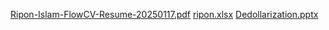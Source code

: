 [Ripon-Islam-FlowCV-Resume-20250117.pdf](https://github.com/user-attachments/files/18524668/Ripon-Islam-FlowCV-Resume-20250117.pdf)
[ripon.xlsx](https://github.com/user-attachments/files/18524669/ripon.xlsx)
[Dedollarization.pptx](https://github.com/user-attachments/files/18524671/Dedollarization.pptx)
